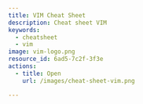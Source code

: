 ```yaml
---
title: VIM Cheat Sheet
description: Cheat sheet VIM
keywords:
  - cheatsheet
  - vim
image: vim-logo.png
resource_id: 6ad5-7c2f-3f3e
actions:
  - title: Open
    url: /images/cheat-sheet-vim.png

---
```





